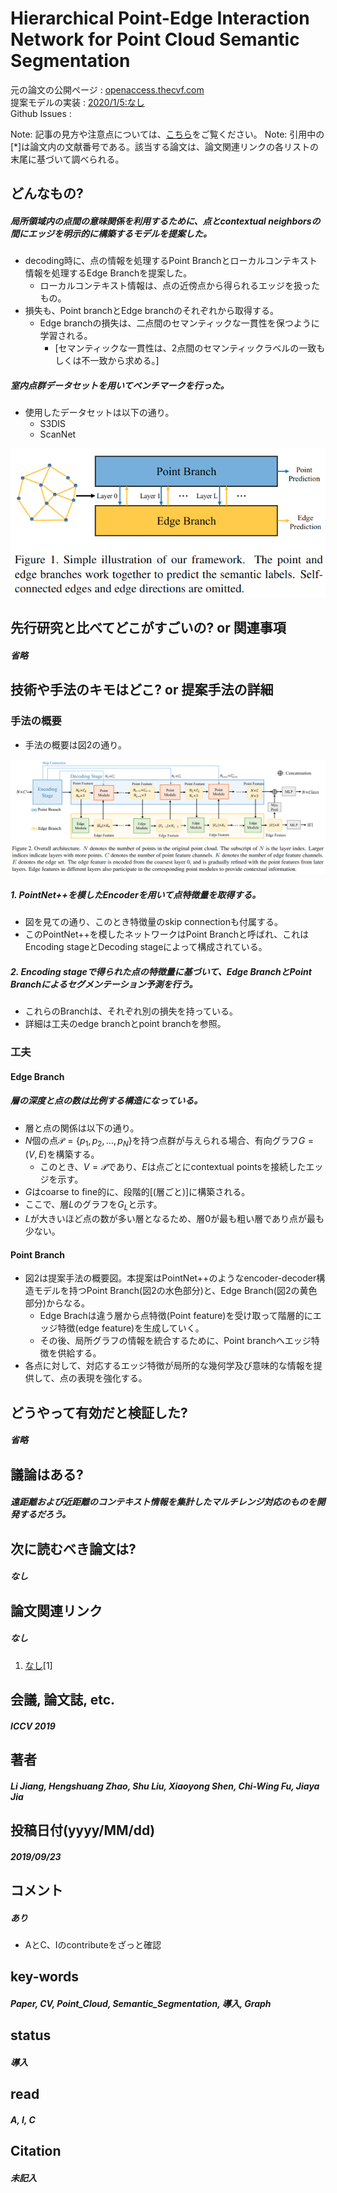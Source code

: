# Hierarchical Point-Edge Interaction Network for Point Cloud Semantic Segmentation

元の論文の公開ページ : [openaccess.thecvf.com](http://openaccess.thecvf.com/content_ICCV_2019/papers/Jiang_Hierarchical_Point-Edge_Interaction_Network_for_Point_Cloud_Semantic_Segmentation_ICCV_2019_paper.pdf)  
提案モデルの実装 : [2020/1/5:なし]()  
Github Issues : []()  

Note: 記事の見方や注意点については、[こちら](/)をご覧ください。
Note: 引用中の[*]は論文内の文献番号である。該当する論文は、論文関連リンクの各リストの末尾に基づいて調べられる。

## どんなもの?
##### 局所領域内の点間の意味関係を利用するために、点とcontextual neighborsの間にエッジを明示的に構築するモデルを提案した。
- decoding時に、点の情報を処理するPoint Branchとローカルコンテキスト情報を処理するEdge Branchを提案した。
  - ローカルコンテキスト情報は、点の近傍点から得られるエッジを扱ったもの。
- 損失も、Point branchとEdge branchのそれぞれから取得する。
  - Edge branchの損失は、二点間のセマンティックな一貫性を保つように学習される。
    - [セマンティックな一貫性は、2点間のセマンティックラベルの一致もしくは不一致から求める。]

##### 室内点群データセットを用いてベンチマークを行った。
- 使用したデータセットは以下の通り。
  - S3DIS
  - ScanNet

![fig1](img/HPINfPCSS/fig1.png)

## 先行研究と比べてどこがすごいの? or 関連事項
##### 省略

## 技術や手法のキモはどこ? or 提案手法の詳細
### 手法の概要
- 手法の概要は図2の通り。

![fig2](img/HPINfPCSS/fig2.png)

##### 1. PointNet++を模したEncoderを用いて点特徴量を取得する。
- 図を見ての通り、このとき特徴量のskip connectionも付属する。
- このPointNet++を模したネットワークはPoint Branchと呼ばれ、これはEncoding stageとDecoding stageによって構成されている。

##### 2. Encoding stageで得られた点の特徴量に基づいて、Edge BranchとPoint Branchによるセグメンテーション予測を行う。
- これらのBranchは、それぞれ別の損失を持っている。
- 詳細は工夫のedge branchとpoint branchを参照。

### 工夫
#### Edge Branch
##### 層の深度と点の数は比例する構造になっている。
- 層と点の関係は以下の通り。
- $N$個の点$\mathcal{P}=\{p_{1}, p_{2}, \ldots, p_{N}\}$を持つ点群が与えられる場合、有向グラフ$G=(V,E)$を構築する。
  - このとき、$V=\mathcal{P}$であり、$E$は点ごとにcontextual pointsを接続したエッジを示す。
- $G$はcoarse to fine的に、段階的[(層ごと)]に構築される。
- ここで、層$L$のグラフを$G_ L$と示す。
- $L$が大きいほど点の数が多い層となるため、層0が最も粗い層であり点が最も少ない。

#### Point Branch


- 図2は提案手法の概要図。本提案はPointNet++のようなencoder-decoder構造モデルを持つPoint Branch(図2の水色部分)と、Edge Branch(図2の黄色部分)からなる。
  - Edge Brachは違う層から点特徴(Point feature)を受け取って階層的にエッジ特徴(edge feature)を生成していく。
  - その後、局所グラフの情報を統合するために、Point branchへエッジ特徴を供給する。
- 各点に対して、対応するエッジ特徴が局所的な幾何学及び意味的な情報を提供して、点の表現を強化する。


## どうやって有効だと検証した?
##### 省略

## 議論はある?
##### 遠距離および近距離のコンテキスト情報を集計したマルチレンジ対応のものを開発するだろう。

## 次に読むべき論文は?
##### なし

## 論文関連リンク
##### なし
1. [なし]()[1]

## 会議, 論文誌, etc.
##### ICCV 2019

## 著者
##### Li Jiang, Hengshuang Zhao, Shu Liu, Xiaoyong Shen, Chi-Wing Fu, Jiaya Jia

## 投稿日付(yyyy/MM/dd)
##### 2019/09/23

## コメント
##### あり
- AとC、Iのcontributeをざっと確認

## key-words
##### Paper, CV, Point_Cloud, Semantic_Segmentation, 導入, Graph

## status
##### 導入

## read
##### A, I, C

## Citation
##### 未記入
